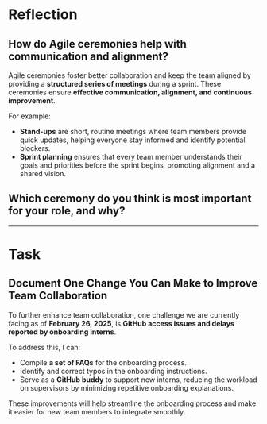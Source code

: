 # Reflection  

## How do Agile ceremonies help with communication and alignment?  

Agile ceremonies foster better collaboration and keep the team aligned by providing a **structured series of meetings** during a sprint. These ceremonies ensure **effective communication, alignment, and continuous improvement**.  

For example:  
- **Stand-ups** are short, routine meetings where team members provide quick updates, helping everyone stay informed and identify potential blockers.  
- **Sprint planning** ensures that every team member understands their goals and priorities before the sprint begins, promoting alignment and a shared vision.  

## Which ceremony do you think is most important for your role, and why?  


---

# Task  

## Document One Change You Can Make to Improve Team Collaboration  

To further enhance team collaboration, one challenge we are currently facing as of **February 26, 2025**, is **GitHub access issues and delays reported by onboarding interns**.  

To address this, I can:  
- Compile **a set of FAQs** for the onboarding process.  
- Identify and correct typos in the onboarding instructions.  
- Serve as a **GitHub buddy** to support new interns, reducing the workload on supervisors by minimizing repetitive onboarding explanations.  

These improvements will help streamline the onboarding process and make it easier for new team members to integrate smoothly.  



